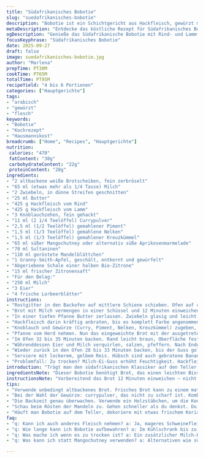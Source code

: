 ```yaml
---
title: "Südafrikanisches Bobotie"
slug: "suedafrikanisches-bobotie"
description: "Bobotie ist ein Schichtgericht aus Hackfleisch, gewürzt mit exotischen Gewürzen und eingebacken unter einer Eier-Milch-Decke. Die Kombination aus Rind- und Lammfleisch bringt Tiefe, dazu süße Nuancen von Mango-Chutney und Sultaninen. Geröstete Mandeln und Granny-Smith-Apfel geben Biss und Frische. Die karamellisierten Zwiebeln bilden Basisaromen, während Lorbeerblätter beim Backen langsam Geschmack abgeben. Der Trick liegt im Timing und den Gewürzen; nicht zu trocken, die Eiermasse sorgt für saftige Stabilität."
metaDescription: "Entdecke das köstliche Rezept für Südafrikanisches Bobotie, ein Gericht voller Gewürze und Geschmack. Einfach nachzukochen."
ogDescription: "Genieße das Südafrikanische Bobotie mit Rind- und Lammfleisch, aromatischen Gewürzen und einer cremigen Eier-Milch-Decke. Ein Genuss für jeden Anlass."
focusKeyphrase: "Südafrikanisches Bobotie"
date: 2025-09-27
draft: false
image: suedafrikanisches-bobotie.jpg
author: "Marlena"
prepTime: PT30M
cookTime: PT65M
totalTime: PT95M
recipeYield: "4 bis 6 Portionen"
categories: ["Hauptgerichte"]
tags:
- "arabisch"
- "gewürzt"
- "flesch"
keywords:
- "Bobotie"
- "Kochrezept"
- "Hausmannskost"
breadcrumb: ["Home", "Recipes", "Hauptgerichte"]
nutrition: 
 calories: "470"
 fatContent: "30g"
 carbohydrateContent: "22g"
 proteinContent: "28g"
ingredients:
- "2 altbackene weiße Brotscheiben, fein zerbröselt"
- "65 ml (etwas mehr als 1/4 Tasse) Milch"
- "2 Zwiebeln, in dünne Streifen geschnitten"
- "25 ml Butter"
- "425 g Hackfleisch vom Rind"
- "425 g Hackfleisch vom Lamm"
- "3 Knoblauchzehen, fein gehackt"
- "11 ml (2 1/4 Teelöffel) Currypulver"
- "2,5 ml (1/2 Teelöffel) gemahlener Piment"
- "1,5 ml (1/3 Teelöffel) gemahlene Nelken"
- "1,5 ml (1/3 Teelöffel) gemahlener Kreuzkümmel"
- "65 ml süßer Mangochutney oder alternativ süße Aprikosenmarmelade"
- "70 ml Sultaninen"
- "110 ml geröstete Mandelblättchen"
- "1 Granny-Smith-Apfel, geschält, entkernt und gewürfelt"
- "Abgeriebene Schale einer halben Bio-Zitrone"
- "15 ml frischer Zitronensaft"
- "Für den Belag:"
- "250 ml Milch"
- "3 Eier"
- "4 frische Lorbeerblätter"
instructions:
- "Rostgitter in den Backofen auf mittlere Schiene schieben. Ofen auf circa 175 °C vorheizen. Timing hier flexibel, Ofen sollte sanft aber sicher arbeiten."
- "Brot mit Milch vermengen in einer Schüssel und 12 Minuten einweichen lassen. Nicht zu lange, sonst wird die Masse matschig – saugt nur den Saft auf, soll weich sein, nichts breiiges."
- "In einer tiefen Pfanne Butter zerlassen. Zwiebeln glasig und leicht goldbraun anbraten – der Duft karamellisierter Zwiebeln ist ein gutes Signal, nicht zu dunkel werden lassen."
- "Hackfleisch darin kräftig anbraten, bis es komplett Farbe angenommen hat – kein zu starkes Rühren, damit es Röstaromen entwickelt, eventuell in zwei Portionen arbeiten."
- "Knoblauch und Gewürze (Curry, Piment, Nelken, Kreuzkümmel) zugeben, kurz mitrösten. Diese Gewürze aktivieren schnelle Aromen, 1-2 Minuten genügen, sonst bitter."
- "Pfanne vom Herd nehmen. Nun das eingeweichte Brot mit der ausgetretenen Milch, Mangochutney, Sultaninen, Mandeln, Apfelwürfeln, Zitronenschale und Zitronensaft unterheben. Gut abschmecken mit Salz und frisch gemahlenem Pfeffer. Masse fest andrücken in eine Auflaufform ca. 28×20 cm."
- "Im Ofen 32 bis 35 Minuten backen. Rand leicht braun, Oberfläche fest, aber noch saftig."
- "Währenddessen Eier und Milch verquirlen, salzen, pfeffern. Nach Ende der Backzeit sofort diese Mischung auf die Fleischmasse gießen. Lorbeerblätter darauflegen."
- "Wieder zurück in den Ofen 28 bis 33 Minuten backen, bis der Guss goldgelb und fest ist. Lorbeerblätter vor dem Servieren entfernen."
- "Serviere mit lockerem, gelbem Reis. Hübsch sind auch gebratene Bananenscheiben oder eine frische Gurkensalat Note, wenn du was Frisches willst."
- "Problemfall: Zu trocken? Milch-Ei-Guss erhöht Feuchtigkeit. Hackfleisch zu fettarm? Ganz wenig Olivenöl zugeben beim Anbraten. Kein Mangochutney? Süß-saure Aprikosenmarmelade + etwas frischer Ingwer macht fast denselben Job."
introduction: "Trägt man den südafrikanischen Klassiker auf den Teller, erwartet einen nicht nur ein Gericht, sondern eine Geschichte von intensiven Gewürzen, süßen Überraschungen und cremiger Textur. Bobotie ist so etwas wie der Auflauf der exotischen Küche – die Kombination von Rind und Lamm bringt Tiefe, die Gewürzmischung macht ihn sowohl würzig als auch ein bisschen süß. Der Trick liegt im Zusammenspiel von weichem Brot, das die Feuchtigkeit bindet, und der Eier-Milch-Decke, die alles zusammenhält und eine leicht puddingartige Kruste bildet. Wenn mir mal die Mango-Chutney ausgeht, greife ich zur Aprikosenmarmelade mit einem Spritzer Zitronensaft – so kommt trotzdem die fruchtige Süße rein. Wichtig ist auch ein körniger Biss – Mandeln und Äpfel sorgen für das gewisse Etwas. Kein Schnickschnack, sondern ehrliche Hausmannskost, die aber nicht langweilig ist."
ingredientsNote: "Dieser Bobotie benötigt Brot, das einen leichten Biss hat und bei der Milchaufnahme nicht sofort zerfällt – altbackenes Weißbrot eignet sich gut. Die Mischung aus Rind und Lamm muss nicht exakt sein, statt Rind kann auch mageres Schweinefleisch oder Huhn genommen werden, aber Lamm gibt die nötige Tiefe. Die Gewürze: Currypulver nicht zu scharf, eher fruchtig. Piment und Nelken immer frisch gemahlen verwenden; sie verleihen Tiefe ohne zu dominieren. Die Mandelblättchen sollten hell geröstet sein, damit sie ihr Aroma entfalten. Handelsübliches Mangochutney ist okay, aber eine hausgemachte Version mit etwas Chili macht mehr Spaß. Sultaninen lasse ich gern über Nacht in warmem Wasser quellen, so sind sie saftiger und geben kleine süße Überraschungen. Statt Granny-Smith kann man auch einen säuerlichen Boskop verwenden, wichtig ist, dass der Apfel nicht zu süß ist."
instructionsNote: "Vorbereitend das Brot 12 Minuten einweichen – nicht zu lang, sonst wird die Masse zu weich. Beim Anbraten der Zwiebeln auf mittlerer Hitze bleiben; sie sollen nicht braun verbrennen, sondern sanft Farbe nehmen. Hackfleisch portionsweise in die Pfanne geben und in Ruhe rösten lassen, damit es ansetzt und Röstaromen entstehen. Gewürze nach Zugabe direkt anrösten für 1 bis 2 Minuten, sonst wird es bitter. Das vermengte Hackbrot-Gemisch sollte fest in die Form gepresst werden, damit keine Luftblasen entstehen, die beim Backen reißen könnten. Die Backzeiten sind Richtwerte, am besten mit einem Holzstäbchen in die Mitte prüfen – die Masse soll nicht roh wirken. Die Eier-Milch-Mischung gießen, sobald die Fleischschicht heiß ist, fördert die Bindung. Die goldgelbe Oberfläche ist der beste Anhaltspunkt fürs Ende. Lorbeerblätter geben den letzten aromatischen Pfiff, werden aber vor dem Servieren entfernt, da sie zäh sind. Serviert man zu Bobotie Reis, so empfehle ich den Reis separat zu kochen und locker aufzulockern, ohne ihn in die Auflaufform zu geben. Wer experimentierfreudig ist, kann eine Prise Rauchpaprika ins Fleisch mischen, für eine rauchige Note."
tips:
- "Verwende unbedingt altbackenes Brot. Frisches Brot kann zu einem matschigen Ergebnis führen. Achte darauf, dass es beim Einweichen die Milch gut aufnimmt, aber nicht zerfällt – der richtige Biss ist wichtig. Zwiebeln sanft anschwitzen, sodass sie schön karamellisieren. Das Aroma, das dabei entsteht, ist entscheidend. Zwiebeln zu heiß, dann werden sie bitter."
- "Bei der Wahl der Gewürze: currypulver, das nicht zu scharf ist. Kombiniere ruhig etwas frisches Ingwer mit dem Mangochutney, gibt ein frisches Aroma. Die Kombination von Rind und Lamm bringt Tiefe. Zu viel Fett im Hackfleisch? Brate mit ein wenig Olivenöl mehr Farbe, ohne zu viel Flüssigkeit zu verlieren."
- "Die Backzeit genau überwachen. Verwende ein Holzstäbchen, um die Konsistenz zu prüfen. Masse sollte fest, aber nicht trocken sein. Wenn der Belag goldbraun ist, ist das ein gutes Zeichen. Lorbeerblätter vor dem Servieren entfernen. Sie geben nur einen Hauch Aroma und können zäh sein."
- "Schau beim Rösten der Mandeln zu. Gehen schneller als du denkst. Du willst sie hellbraun, nicht dunkel. Das gibt den nötigen Crunch. Äpfel? Nimm einen Granny-Smith. Er sollte frisch und sauer sein, ohne zu dominant zu wirken. Oder variiere mit einem Boskop."
- "Häuft man Bobotie auf dem Teller, dekoriere mit etwas frischem Koriander oder Minze. Das sorgt für optischen und geschmacklichen Kontrast. Reis separat kochen, damit er fluffig bleibt. Wer experimentieren möchte, kann etwas Rauchpaprika für eine rauchige Dimension hinzufügen."
faq:
- "q: Kann ich auch anderes Fleisch nehmen? a: Ja, mageres Schweinefleisch oder Huhn ist möglich. Aber Lamm gibt die speziellen Geschmäcker. Achte darauf, dass es nicht zu trocken wird."
- "q: Wie lange kann ich Bobotie aufbewahren? a: Im Kühlschrank bis zu drei Tage. Einfrieren ist auch möglich, aber die Struktur verändert sich. Auftaubevor dem Wärmen."
- "q: Was mache ich wenn es zu trocken ist? a: Ein zusätzlicher Milch-Ei-Guss rettet die Konsistenz. Oder beim Anbraten des Fleisches etwas mehr Öl verwenden. Viel hilft."
- "q: Was kann ich statt Mangochutney verwenden? a: Alternativen wie süße Aprikosenmarmelade, das funktioniert auch gut. Frischer Ingwer untergemischt bringt zusätzliche Frische, auch Zimt kann harmonieren."

---
```

